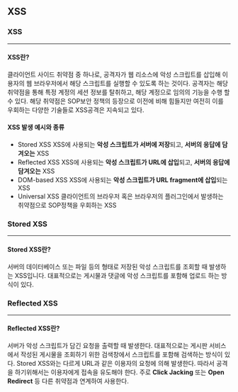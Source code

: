 ## XSS
### XSS
---
#### XSS란?
클라이언트 사이드 취약점 중 하나로, 공격자가 웹 리소스에 악성 스크립트를 삽입해 이용자의 웹 브라우저에서 해당 스크립트를 실행할 수 있도록 하는 것이다. 공격자는 해당 취약점을 통해 특정 계정의 세션 정보를 탈취하고, 해당 계정으로 임의의 기능을 수행 할 수 있다. 해당 취약점은 SOP보안 정책의 등장으로 이전에 비해 힘들지만 여전히 이를 우회하는 다양한 기술들로 XSS공격은 지속되고 있다. 
#### XSS 발생 예시와 종류
* Stored XSS
  XSS에 사용되는 **악성 스크립트가 서버에 저장**되고, **서버의 응답에 담겨오는** XSS
* Reflected XSS
  XSS에 사용되는 **악성 스크립트가 URL에 삽입**되고, **서버의 응답에 담겨오는** XSS
* DOM-based XSS
  XSS에 사용되는 **악성 스크립트가 URL fragment에 삽입**되는 XSS
* Universal XSS
  클라이언트의 브라우저 혹은 브라우저의 플러그인에서 발생하는 취약점으로 SOP정책을 우회하는 XSS
### Stored XSS
---
#### Stored XSS란?
서버의 데이터베이스 또는 파일 등의 형태로 저장된 악성 스크립트를 조회할 때 발생하는 XSS입니다. 대표적으로는 게시물과 댓글에 악성 스크립트를 포함해 업로드 하는 방식이 있다. 
### Reflected XSS
---
#### Reflected XSS란?
서버가 악성 스크립트가 담긴 요청을 출력할 때 발생한다. 대표적으로는 게시판 서비스에서 작성된 게시물을 조회하기 위한 검색창에서 스크립트를 포함해 검색하는 방식이 있다. Stored XSS와는 다르게 URL과 같은 이용자의 요청에 의해 발생한다. 따라서 공격을 하기위해서는 이용자에게 접속을 유도해야 한다. 주로 **Click Jacking** 또는 **Open Redirect** 등 다른 취약점과 연계하여 사용한다. 